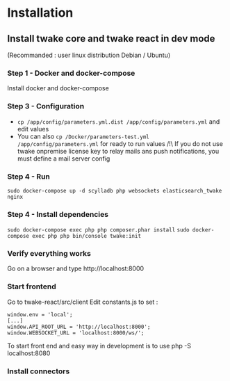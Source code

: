 # Installation

## Install twake core and twake react in dev mode
(Recommanded : user linux distribution Debian / Ubuntu)

### Step 1 - Docker and docker-compose
Install docker and docker-compose


### Step 3 - Configuration
- `cp /app/config/parameters.yml.dist /app/config/parameters.yml` and edit values
- You can also `cp /Docker/parameters-test.yml /app/config/parameters.yml` for ready to run values
/!\ If you do not use twake onpremise license key to relay mails ans push notifications, you must define a mail server config

### Step 4 - Run
`sudo docker-compose up -d scylladb php websockets elasticsearch_twake nginx`

### Step 4 - Install dependencies
`sudo docker-compose exec php php composer.phar install`
`sudo docker-compose exec php php bin/console twake:init`

### Verify everything works
Go on a browser and type http://localhost:8000

### Start frontend
Go to twake-react/src/client
Edit constants.js to set :
```
window.env = 'local';
[...]
window.API_ROOT_URL = 'http://localhost:8000';
window.WEBSOCKET_URL = 'localhost:8000/ws/';
```
To start front end and easy way in development is to use php -S localhost:8080

### Install connectors